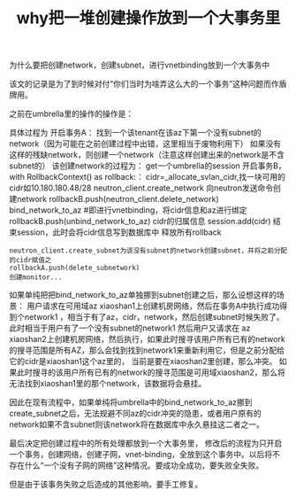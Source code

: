 ﻿---
layout: post
title: why把一堆创建操作放到一个大事务里
tags: 码农点滴
categories: 工作记录 
---

为什么要把创建network，创建subnet，进行vnetbinding放到一个大事务中

该文的记录是为了到时候对付“你们当时为啥弄这么大的一个事务”这种问题而作盾牌用。

之前在umbrella里的操作的操作是：

具体过程为
开启事务A：
    找到一个该tenant在该az下第一个没有subnet的network（因为可能在之前创建过程中出错，这里相当于废物利用下）
    如果没有这样的残缺network，则创建一个network（注意这样创建出来的network是不含subnet的）
	该创建network的过程为：
		get一个umbrella的session
		开启事务B，with RollbackContext() as rollback:：
			cidr=_allocate_svlan_cidr,找一块可用的cidr如10.180.180.48/28
			neutron_client.create_network 向neutron发送命令创建network
			rollbackB.push(neutron_client.delete_network)
			bind_network_to_az #即进行vnetbinding，将cidr信息和az进行绑定
			rollbackB.push(unbind_network_to_az)
			cidr的归属信息
			session.add(cidr)
		结束session，此时会将cidr信息写到数据库中
		释放所有rollback
	
    
    neutron_client.create_subnet为该没有subnet的network创建subnet，并将之前分配的cidr赋值之
    rollbackA.push(delete_subnetwork)
	创建monitor...

如果单纯把把bind_network_to_az单独挪到subnet创建之后，那么设想这样的场景：
用户请求在可用域az xiaoshan1上创建机房网络，然后在事务A中执行成功得到个network1 ，相当于有了az，cidr，network，然后创建subnet时候失败了。此时相当于用户有了一个没有subnet的network1
然后用户又请求在 az xiaoshan2上创建机房网络，然后执行，如果此时搜寻该用户所有已有的network的搜寻范围是所有AZ，那么会找到找到network1来重新利用它，但是之前分配给它的cidr是xiaoshan1这个az里的，
当前是要在xiaoshan2里创建，那么冲突。
如果此时搜寻的该用户所有已有的network的搜寻范围是可用域xiaoshan2，那么将无法找到xiaoshan1里的那个network，该数据将会悬挂。

因此在现有流程中，如果单纯将umbrella中的bind_network_to_az挪到create_subnet之后，无法规避不同az的cidr冲突的隐患，或者用户原有的network如果不含subnet则该network将在数据库中永久悬挂这二者之一。

最后决定把创建过程中的所有处理都放到一个大事务里，
修改后的流程为只开启一个事务，创建网络，创建子网，vnet-binding，全放到这个事务中。以后将不存在什么“一个没有子网的网络”这种情况。要成功全成功，要失败全失败。

但是由于该事务失败之后造成的其他影响，要手工修复。


 
	